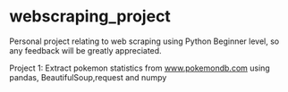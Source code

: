 # webscraping_project
Personal project relating to web scraping using Python
Beginner level, so any feedback will be greatly appreciated.

Project 1:
Extract pokemon statistics from www.pokemondb.com using pandas, BeautifulSoup,request and numpy

